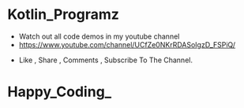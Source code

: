 # Kotlin_Programz 
- Watch out all code demos in my youtube channel 
- https://www.youtube.com/channel/UCfZe0NKrRDASoIgzD_FSPiQ/

* Like , Share , Comments , Subscribe To The Channel.








# Happy_Coding_
